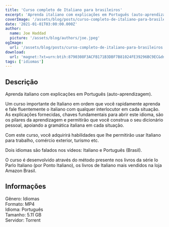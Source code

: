 ```yaml
---
title: 'Curso completo de Italiano para brasileiros'
excerpt: 'Aprenda italiano com explicações em Português (auto-aprendizagem).  Um curso importante de Italiano em ordem que você rapidamente aprenda e fale fluentemente o italiano com qualquer interlocutor em cada situação. As explicações fornecidas, chaves fundamentais para abrir este idiom'
coverImage: '/assets/blog/posts/curso-completo-de-italiano-para-brasileiros.jpg'
date: '2021-01-01T03:00:00.000Z'
author:
  name: Joe Haddad
  picture: '/assets/blog/authors/joe.jpeg'
ogImage:
  url: '/assets/blog/posts/curso-completo-de-italiano-para-brasileiros.jpg'
download:
  url: 'magnet:?xt=urn:btih:8790308F3ACFB171B3DBF7B81024FE39296BC9EC&dn=Curso%20completo%20de%20Italiano%20para%20brasileiros%20-%20PontoItaliano&tr=udp%3a%2f%2ftracker.openbittorrent.com%3a1337%2fannounce&tr=udp%3a%2f%2ftracker.opentrackr.org%3a1337%2fannounce'
tags: ['idiomas']
---
```

<h2>Descrição</h2>
<p></p><p>Aprenda italiano com explicações em Português (auto-aprendizagem).</p><p>Um curso importante de Italiano em ordem que você rapidamente aprenda e fale fluentemente o italiano com qualquer interlocutor em cada situação.<br/>As explicações fornecidas, chaves fundamentais para abrir este idioma, são os pilares da aprendizagem e permitirão que você construa o seu dicionário pessoal, apoiando a gramática italiana em cada situação.</p><p>Com este curso, você adquirirá habilidades que lhe permitirão usar Italiano para trabalho, comércio exterior, turismo etc.</p><p>Dois idiomas são falados nos vídeos: Italiano e Português (Brasil).</p><p>O curso é desenvolvido através do método presente nos livros da série Io Parlo Italiano (por Ponto Italiano), os livros de Italiano mais vendidos na loja Amazon Brasil.</p><h2>Informações</h2><p>Gênero: Idiomas<br/>Formato: MP4<br/>Idioma: Português<br/>Tamanho: 5.11 GB<br/>Servidor: Torrent</p>